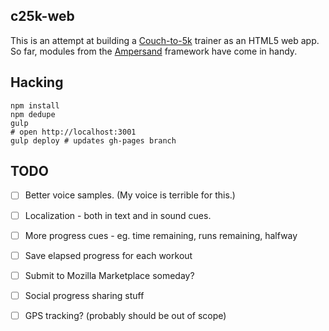 c25k-web
--------

This is an attempt at building a [Couch-to-5k][c25k] trainer as an HTML5
web app. So far, modules from the [Ampersand][] framework have come in
handy.

[c25k]: http://www.coolrunning.com/engine/2/2_3/181.shtml
[ampersand]: http://ampersandjs.com/

Hacking
-------
```
npm install
npm dedupe
gulp
# open http://localhost:3001
gulp deploy # updates gh-pages branch
```

TODO
----

- [ ]  Better voice samples. (My voice is terrible for this.)

- [ ]  Localization - both in text and in sound cues.

- [ ]  More progress cues - eg. time remaining, runs remaining, halfway

- [ ]  Save elapsed progress for each workout

- [ ]  Submit to Mozilla Marketplace someday?

- [ ]  Social progress sharing stuff

- [ ]  GPS tracking? (probably should be out of scope)
